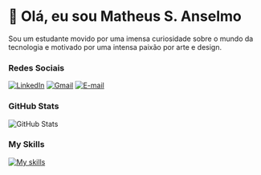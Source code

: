 # 👋 Olá, eu sou Matheus S. Anselmo
Sou um estudante movido por uma imensa curiosidade sobre o mundo da tecnologia e motivado por uma intensa paixão por arte e design.

### Redes Sociais
[![LinkedIn](https://img.shields.io/badge/LinkedIn-000?style=for-the-badge&logo=linkedin&logoColor=blue)](https://www.linkedin.com/in/matheus-souza-anselmo-aba10a215/) [![Gmail](https://img.shields.io/badge/Gmail-000?style=for-the-badge&logo=gmail&logoColor=F51919)](mailto:anselmo.souza2005@gmail.com) [![E-mail](https://img.shields.io/badge/-Email-000?style=for-the-badge&logo=microsoft-outlook&logoColor=29C1E1)](mailto:anselmoma2005@outlook.com)

### GitHub Stats
![GitHub Stats](https://github-readme-stats.vercel.app/api?username=Ans3lmo&theme=transparent&bg_color=000&border_color=FFF&show_icons=true&icon_color=29C1E1&title_color=29C1E1&text_color=FFF)

### My Skills
[![My skills](https://skillicons.dev/icons?i=python,js,html,css,git,azure,aws)](https://skillicons.dev)
